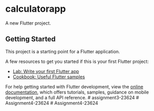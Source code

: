 # calculatorapp

A new Flutter project.

## Getting Started

This project is a starting point for a Flutter application.

A few resources to get you started if this is your first Flutter project:

- [Lab: Write your first Flutter app](https://docs.flutter.dev/get-started/codelab)
- [Cookbook: Useful Flutter samples](https://docs.flutter.dev/cookbook)

For help getting started with Flutter development, view the
[online documentation](https://docs.flutter.dev/), which offers tutorials,
samples, guidance on mobile development, and a full API reference.
#   a s s i g n m e n t 3 - 2 3 6 2 4  
 #   A s s i g n m e n t 4 - 2 3 6 2 4  
 #   A s s i g n m e n t 4 - 2 3 6 2 4  
 